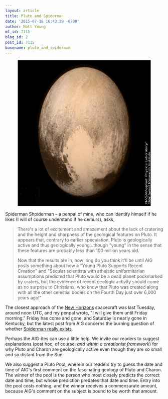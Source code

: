 ```yaml
---
layout: article
title: Pluto and Spiderman
date: '2015-07-18 16:43:29 -0700'
author: Matt Young
mt_id: 7115
blog_id: 2
post_id: 7115
basename: pluto_and_spiderman
---
```

<figure>
<img src="/uploads/2015/Pluto_600.jpg" alt="Pluto_600.jpg" width="600" height="464" />
<figcaption markdown="span">


</figcaption>
</figure>

Spiderman Shpiderman &ndash; a penpal of mine, who can identify himself if he likes (I will of course understand if he demurs), asks,


> There's a lot of excitement and amazement about the lack of cratering and the height and sharpness of the geological features on Pluto. It appears that, contrary to earlier speculation, Pluto is geologically active and thus geologically young...though "young" in the sense that these features are probably less than 100 million years old.
> 
> Now that the results are in, how long do you think it'll be until AIG posts something about how a "Young Pluto Supports Recent Creation" and "Secular scientists with atheistic uniformitarian assumptions predicted that Pluto would be a dead planet pockmarked by craters, but the evidence of recent geologic activity should come as no surprise to Christians, who know that Pluto was created along with all the other celestial bodies on the Fourth Day just over 6,000 years ago!"

The closest approach of the [New Horizons](https://en.wikipedia.org/wiki/New_Horizons) spacecraft was last Tuesday, around noon UTC, and my penpal wrote, "I will give them until Friday morning." Friday has come and gone, and Saturday is nearly gone in Kentucky, but the latest post from AIG concerns the burning question of whether [ Spiderman really exists](https://answersingenesis.org/is-god-real/does-spider-man-really-exist/).

Perhaps the AIG-ites can use a little help. We invite our readers to suggest explanations (post hoc, of course, _and within a creationist framework_) for why Pluto and Charon are geologically active even though they are so small and so distant from the Sun.

We also suggest a Pluto Pool, wherein our readers try to guess the date and time of AIG's first comment on the fascinating geology of Pluto and Charon. The winner of the pool is the person who most closely predicts the correct date and time, but whose prediction predates that date and time. Entry into the pool costs nothing, and the winner receives a commensurate amount, because AIG's comment on the subject is bound to be worth that amount.
